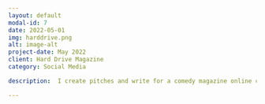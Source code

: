 ```yaml
---
layout: default
modal-id: 7
date: 2022-05-01
img: harddrive.png
alt: image-alt
project-date: May 2022
client: Hard Drive Magazine
category: Social Media

description:  I create pitches and write for a comedy magazine online called Hard Drive Magazine, a magazine that satirizes geek and gamer culture. I have written 5 articles that have been published.

---
```


